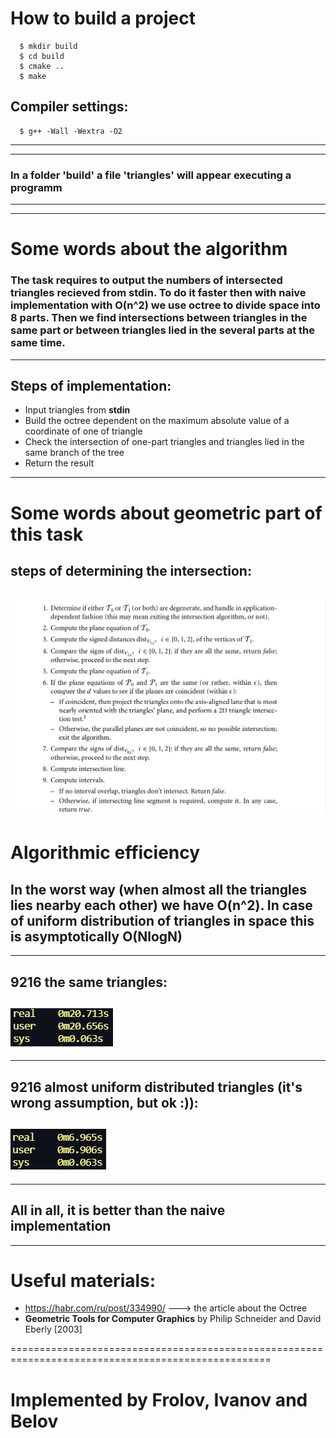 # How to build a project
```
  $ mkdir build
  $ cd build
  $ cmake ..
  $ make
```
## Compiler settings:
```
  $ g++ -Wall -Wextra -O2
```
---
---
### In a folder 'build' a file 'triangles' will appear executing a programm
---
---
# Some words about the algorithm
### The task requires to output the numbers of intersected triangles recieved from stdin. To do it faster then with naive implementation with O(n^2) we use octree to divide space into 8 parts. Then we find intersections between triangles in the same part or between triangles lied in the several parts at the same time. 
---
## Steps of implementation:
* Input triangles from **stdin**
* Build the octree dependent on the maximum absolute value of a coordinate of one of triangle
* Check the intersection of one-part triangles and triangles lied in the same branch of the tree
* Return the result
---
# Some words about geometric part of this task
## steps of determining the intersection: 
![Screenshot](pics/steps.png)
---
# Algorithmic efficiency
## In the worst way (when almost all the triangles lies nearby each other) we have O(n^2). In case of uniform distribution of triangles in space this is asymptotically O(NlogN) 
---
## 9216 the same triangles: 
![Screenshot](pics/badtest.png)
---
---
## 9216 almost uniform distributed triangles (it's wrong assumption, but ok :)): 
![Screenshot](pics/normaltest.png)
---
---
## All in all, it is better than the naive implementation
---
# Useful materials: 
* https://habr.com/ru/post/334990/ ---> the article about the Octree
*  **Geometric Tools for Computer Graphics** by Philip Schneider and David Eberly [2003]

===================================================================================================
# Implemented by Frolov, Ivanov and Belov
